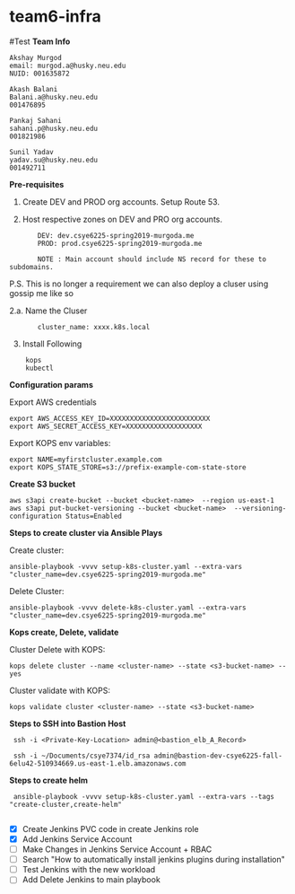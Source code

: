 # team6-infra
#Test
**Team Info**

```
Akshay Murgod
email: murgod.a@husky.neu.edu
NUID: 001635872

Akash Balani
Balani.a@husky.neu.edu
001476895

Pankaj Sahani 
sahani.p@husky.neu.edu
001821986

Sunil Yadav
yadav.su@husky.neu.edu
001492711

```

**Pre-requisites**

1. Create DEV and PROD org accounts. Setup Route 53.

2. Host respective zones on DEV and PRO org accounts.
```
       DEV: dev.csye6225-spring2019-murgoda.me
       PROD: prod.csye6225-spring2019-murgoda.me
       
       NOTE : Main account should include NS record for these to subdomains.
```

P.S. This is no longer a requirement we can also deploy a cluser using gossip me like so

2.a. Name the Cluser 
```
       cluster_name: xxxx.k8s.local
```

3. Install Following
```
    kops
    kubectl
```
**Configuration params**

Export AWS credentials
```
export AWS_ACCESS_KEY_ID=XXXXXXXXXXXXXXXXXXXXXXXXX
export AWS_SECRET_ACCESS_KEY=XXXXXXXXXXXXXXXXXXX
```

Export KOPS env variables:
```
export NAME=myfirstcluster.example.com
export KOPS_STATE_STORE=s3://prefix-example-com-state-store
```

**Create S3 bucket**
```
aws s3api create-bucket --bucket <bucket-name>  --region us-east-1
aws s3api put-bucket-versioning --bucket <bucket-name>  --versioning-configuration Status=Enabled
```

**Steps to create cluster via Ansible Plays**

Create cluster:
```
ansible-playbook -vvvv setup-k8s-cluster.yaml --extra-vars "cluster_name=dev.csye6225-spring2019-murgoda.me"

```
Delete Cluster:
```
ansible-playbook -vvvv delete-k8s-cluster.yaml --extra-vars "cluster_name=dev.csye6225-spring2019-murgoda.me"

```

**Kops create, Delete, validate**

Cluster Delete with KOPS:
```
kops delete cluster --name <cluster-name> --state <s3-bucket-name> --yes

```

Cluster validate with KOPS:
```
kops validate cluster <cluster-name> --state <s3-bucket-name>
```


**Steps to SSH into Bastion Host**

```
 ssh -i <Private-Key-Location> admin@<bastion_elb_A_Record>

 ssh -i ~/Documents/csye7374/id_rsa admin@bastion-dev-csye6225-fall-6elu42-510934669.us-east-1.elb.amazonaws.com

```

**Steps to create helm**

```
 ansible-playbook -vvvv setup-k8s-cluster.yaml --extra-vars --tags "create-cluster,create-helm"


```

- [X] Create Jenkins PVC code in create Jenkins role
- [X] Add Jenkins Service Account
- [ ] Make Changes in Jenkins Service Account + RBAC
- [ ] Search "How to automatically install jenkins plugins during installation"
- [ ] Test Jenkins with the new workload
- [ ] Add Delete Jenkins to main playbook 
